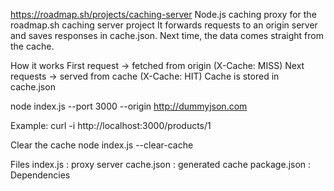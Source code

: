 https://roadmap.sh/projects/caching-server
Node.js caching proxy for the roadmap.sh caching server project
It forwards requests to an origin server and saves responses in cache.json. Next time, the data comes straight from the cache.

How it works
First request → fetched from origin (X-Cache: MISS)
Next requests → served from cache (X-Cache: HIT)
Cache is stored in cache.json

node index.js --port 3000 --origin http://dummyjson.com


Example:
curl -i http://localhost:3000/products/1

Clear the cache
node index.js --clear-cache

Files
index.js : proxy server
cache.json : generated cache
package.json : Dependencies 

